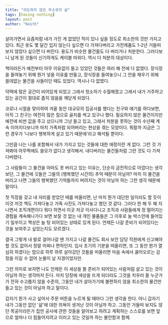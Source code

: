 ```yaml
---
title: "의도하지 않은 무소유의 삶"
tags: [having nothing]
layout: post
author: "Keith"
---
```


살아가면서 요즘처럼 내가 가진 게 없었던 적이 있나 싶을 정도로 최소한의 것만 가지고 있다. 최근 옷도 몇 달간 입지 않는다 싶으면 다 가져다버리고 가전제품도 1-2년 거들떠 보지 않았다 싶으면 다 버린다. 용도가 비슷한 물건들도 다 버리거나 처분한다. 그러다보니 남게 된 것들이 신기하게도 케이블 따위다. 역시 다 처분의 대상이다. 

책이라든가 예전부터 아무 이유없이 들고 있었던 것들은 여러 해 전에 다 없엤다. 장식장을 들여놓기 위해 뭔가 넣을 이유를 만들고, 장식장을 들여놓으니 그 안을 채우기 위해 쓸데없는 물건을 사들이던 때도 있었다. 역시나 다 없엤다. 

덕택에 많은 공간이 비어있게 되었고 그래서 청소하기 수월해졌고 그래서 내가 거주하고 있는 공간이 절대로 좁지 않음을 깨닫게 되었다.

코로나 시절을 맞이하여 겨울 동안 대규모의 집공사를 했다는 친구와 얘기를 하다보면, 아직 그 친구는 여전히 많은 짐으로 골치를 썩고 있구나 했다. 필요하지 않은 물건이지만 예전에 비싼 값을 주고 샀으니까 그냥 들고 있고, 그래서 처분을 못하는 것이 수년째 계속 이어지다보니까 마치 가족처럼 되어버리는 현상을 겪는 모양이다. 뭐랄까 지금은 그런 경우가 '나보다 행복하게 살고 있기 때문에'라고 해석될 뿐이다. 

그만큼 나는 나를 포함해서 내가 가지고 있는 것들에 대한 애정이란 게 없다. 그런 것 가져봐야 아무짝에도 쓸모가 없다고 생각해서. 내다버리는 물건들처럼 그런 것도 다 가져다버렸다. 

그 사람들이 그 물건을 아마도 못 버리고 있는 이유는, 단순히 금전적으로 아깝다는 생각보단, 그 물건에 깃들은 그들의 (행복했던 시간의) 추억 때문이 아닐까? 마치 이 물건을 버리고 나면 그들의 행복했던 기억들까지 버려지는 것이 아닐까 하는 그런 생각 때문에 말이다. 

첫 직장을 갖고 내 자리를 받았던 때를 떠올리면, 난 마치 뭔가 대단한 일이라도 할 듯이 이것 저것 책도 가져다놓고 가족 사진도 가져다놓고 했던 것 같다. 그러다 한 해 두 해 지나면서 조직개편이다 뭐다 하면서 이곳 저곳 이사다니고 조직과 사람들에게 정 떨어지는 경험을 계속해나가다 보면 보잘 것 없는 내 개인 물품들은 그 이후로 늘 박스안에 들어있기 일쑤이고 책상은 늘 텅 비어있는 상태로 있게 된다. 언제든 나갈 준비가 되어있다는 것을 보여주고 싶었는지도 모르겠다.

결국 그렇게 내 발로 걸어나갈 땐 가지고 나갈 물건도 회사 보안 담당 직원에게 신고해야 할 것도 없어서 정말 어찌나 편하던지. 입사 초기의 기분을 떠올리면, 또 그 동안 뭔가 열심히 하겠다는 맘으로 하루 하루 살아갔던 것들을 떠올리면 마음 속에서 끓어오르는 감정을 이길 수 없어 눈물이 날 지경이었지만. 

그런 의미로 보자면 나도 언제든 이 세상을 뜰 준비가 되어있는 사람처럼 살고 있는 것이 아닐까 하는 생각마저 든다. 마치 당장에 세상을 뜨게 되더라도 그것을 치우러 올 누군가가 전혀 수고롭지 않을 수준의, 그동안 내가 살아가기에 불편하지 않을 최소한의 물건만 들고 있는 것이 아닐까 하고 말이다. 

갑자기 뭔가 사고 싶어서 주문 버튼을 누르게 될 때마다 그런 생각을 한다. 아니 갑자기 내가 그동안 없던 '삶'에 대한 의욕이 생겨난 것이 아닐까 하고. 그동안 거들떠 보지도 않던 목공이라든가 집안 공사에 관한 것들을 알아보고 하려고 계획하는 스스로를 보면 앞으로 얼마나 더 힘들어지려고 이러고 있는 것일까 하는 불안함과 함께.


